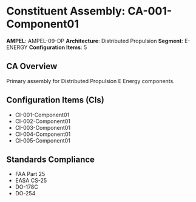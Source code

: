 # Constituent Assembly: CA-001-Component01

**AMPEL**: AMPEL-09-DP
**Architecture**: Distributed Propulsion
**Segment**: E-ENERGY
**Configuration Items**: 5

## CA Overview
Primary assembly for Distributed Propulsion E Energy components.

## Configuration Items (CIs)
- CI-001-Component01
- CI-002-Component01
- CI-003-Component01
- CI-004-Component01
- CI-005-Component01

## Standards Compliance
- FAA Part 25
- EASA CS-25
- DO-178C
- DO-254
